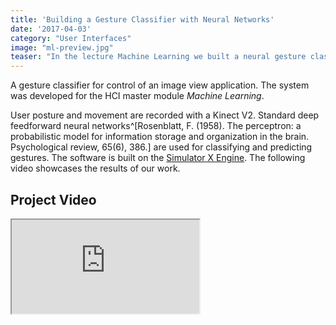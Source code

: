 ```yaml
---
title: 'Building a Gesture Classifier with Neural Networks'
date: '2017-04-03'
category: "User Interfaces"
image: "ml-preview.jpg"
teaser: "In the lecture Machine Learning we built a neural gesture classifier for control of an image view application."
---
```


A gesture classifier for control of an image view application. The system was developed for the HCI master module *Machine Learning*.

User posture and movement are recorded with a Kinect V2. Standard deep feedforward neural networks^[Rosenblatt, F. (1958). The perceptron: a probabilistic model for information storage and organization in the brain. Psychological review, 65(6), 386.] are used for classifying and predicting gestures. 
The software is built on the [Simulator X Engine](https://www.hci.uni-wuerzburg.de/projects/simulator-x/). The following video showcases the results of our work.

## Project Video
<div class="video-wrapper">
<iframe src="https://www.youtube.com/embed/Xcp0smmLb3Q" allow="accelerometer; autoplay; encrypted-media; gyroscope; picture-in-picture" allowfullscreen></iframe>
</div>
